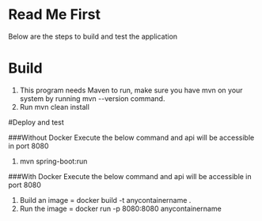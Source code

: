 # Read Me First
Below are the steps to build and test the application

# Build
1. This program needs Maven to run, make sure you have mvn on your system by running mvn --version command. 
2. Run mvn clean install  

#Deploy and test
 
###Without Docker
Execute the below command and api will be accessible in port 8080
1) mvn spring-boot:run

###With Docker
Execute the below command and api will be accessible in port 8080
1) Build an image = docker build -t anycontainername .
2) Run the image = docker run -p 8080:8080 anycontainername

